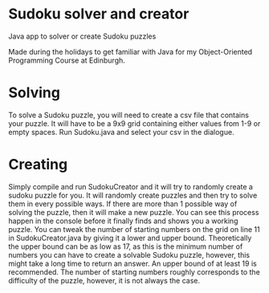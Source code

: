 # Sudoku solver and creator
Java app to solver or create Sudoku puzzles

Made during the holidays to get familiar with Java for my Object-Oriented Programming Course at Edinburgh.

# Solving
To solve a Sudoku puzzle, you will need to create a csv file that contains your puzzle. It will have to be a 9x9 grid containing either values from 1-9 or empty spaces. Run Sudoku.java and select your csv in the dialogue.

# Creating
Simply compile and run SudokuCreator and it will try to randomly create a sudoku puzzle for you. It will randomly create puzzles and then try to solve them in every possible ways. If there are more than 1 possible way of solving the puzzle, then it will make a new puzzle. You can see this process happen in the console before it finally finds and shows you a working puzzle.
You can tweak the number of starting numbers on the grid on line 11 in SudokuCreator.java by giving it a lower and upper bound. Theoretically the upper bound can be as low as 17, as this is the minimum number of numbers you can have to create a solvable Sudoku puzzle, however, this might take a long time to return an answer. An upper bound of at least 19 is recommended. The number of starting numbers roughly corresponds to the difficulty of the puzzle, however, it is not always the case.
